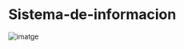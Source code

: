 # Sistema-de-informacion



![imatge](https://github.com/user-attachments/assets/302a1e07-9224-4d22-a383-825966b97cbb)
